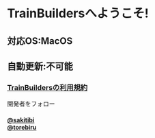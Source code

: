 # TrainBuildersへようこそ!
## 対応OS:MacOS
## 自動更新:不可能
<h3>
  <a href="https://sakitibi-com9.webnode.jp/page/10">TrainBuildersの利用規約</a>
</h3>
開発者をフォロー
<h4>
  <a href="https://youtube.com/@12nintvSakitibi">@sakitibi</a>
  <br>
  <a href="https://youtube.com/@torebiru">@torebiru</a>
</h4>
